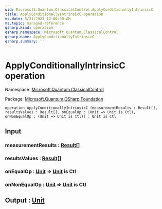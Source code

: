 ```yaml
---
uid: Microsoft.Quantum.ClassicalControl.ApplyConditionallyIntrinsicC
title: ApplyConditionallyIntrinsicC operation
ms.date: 5/31/2023 12:00:00 AM
ms.topic: managed-reference
qsharp.kind: operation
qsharp.namespace: Microsoft.Quantum.ClassicalControl
qsharp.name: ApplyConditionallyIntrinsicC
qsharp.summary: ''
---
```


# ApplyConditionallyIntrinsicC operation

Namespace: [Microsoft.Quantum.ClassicalControl](xref:Microsoft.Quantum.ClassicalControl)

Package: [Microsoft.Quantum.QSharp.Foundation](https://nuget.org/packages/Microsoft.Quantum.QSharp.Foundation)




```qsharp
operation ApplyConditionallyIntrinsicC (measurementResults : Result[], resultsValues : Result[], onEqualOp : (Unit => Unit is Ctl), onNonEqualOp : (Unit => Unit is Ctl)) : Unit is Ctl
```


## Input

### measurementResults : [Result](xref:microsoft.quantum.qsharp.valueliterals#result-literal)[]




### resultsValues : [Result](xref:microsoft.quantum.qsharp.valueliterals#result-literal)[]




### onEqualOp : [Unit](xref:microsoft.quantum.qsharp.valueliterals#unit-literal) => [Unit](xref:microsoft.quantum.qsharp.valueliterals#unit-literal)  is Ctl




### onNonEqualOp : [Unit](xref:microsoft.quantum.qsharp.valueliterals#unit-literal) => [Unit](xref:microsoft.quantum.qsharp.valueliterals#unit-literal)  is Ctl





## Output : [Unit](xref:microsoft.quantum.qsharp.valueliterals#unit-literal)


